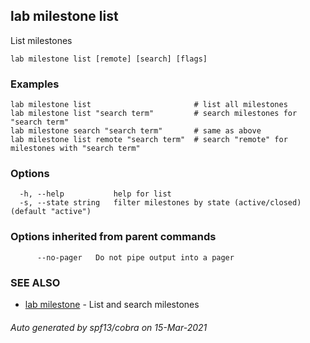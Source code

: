 ## lab milestone list

List milestones

```
lab milestone list [remote] [search] [flags]
```

### Examples

```
lab milestone list                       # list all milestones
lab milestone list "search term"         # search milestones for "search term"
lab milestone search "search term"       # same as above
lab milestone list remote "search term"  # search "remote" for milestones with "search term"
```

### Options

```
  -h, --help           help for list
  -s, --state string   filter milestones by state (active/closed) (default "active")
```

### Options inherited from parent commands

```
      --no-pager   Do not pipe output into a pager
```

### SEE ALSO

* [lab milestone](lab_milestone.md)	 - List and search milestones

###### Auto generated by spf13/cobra on 15-Mar-2021
